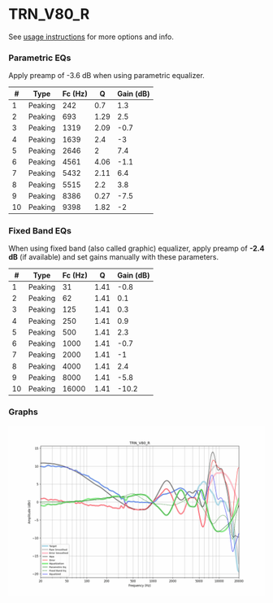 # TRN_V80_R
See [usage instructions](https://github.com/jaakkopasanen/AutoEq#usage) for more options and info.

### Parametric EQs
Apply preamp of -3.6 dB when using parametric equalizer.

|   # | Type    |   Fc (Hz) |    Q |   Gain (dB) |
|-----|---------|-----------|------|-------------|
|   1 | Peaking |       242 | 0.7  |         1.3 |
|   2 | Peaking |       693 | 1.29 |         2.5 |
|   3 | Peaking |      1319 | 2.09 |        -0.7 |
|   4 | Peaking |      1639 | 2.4  |        -3   |
|   5 | Peaking |      2646 | 2    |         7.4 |
|   6 | Peaking |      4561 | 4.06 |        -1.1 |
|   7 | Peaking |      5432 | 2.11 |         6.4 |
|   8 | Peaking |      5515 | 2.2  |         3.8 |
|   9 | Peaking |      8386 | 0.27 |        -7.5 |
|  10 | Peaking |      9398 | 1.82 |        -2   |

### Fixed Band EQs
When using fixed band (also called graphic) equalizer, apply preamp of **-2.4 dB** (if available) and set gains manually with these parameters.

|   # | Type    |   Fc (Hz) |    Q |   Gain (dB) |
|-----|---------|-----------|------|-------------|
|   1 | Peaking |        31 | 1.41 |        -0.8 |
|   2 | Peaking |        62 | 1.41 |         0.1 |
|   3 | Peaking |       125 | 1.41 |         0.3 |
|   4 | Peaking |       250 | 1.41 |         0.9 |
|   5 | Peaking |       500 | 1.41 |         2.3 |
|   6 | Peaking |      1000 | 1.41 |        -0.7 |
|   7 | Peaking |      2000 | 1.41 |        -1   |
|   8 | Peaking |      4000 | 1.41 |         2.4 |
|   9 | Peaking |      8000 | 1.41 |        -5.8 |
|  10 | Peaking |     16000 | 1.41 |       -10.2 |

### Graphs
![](./TRN_V80_R.png)
